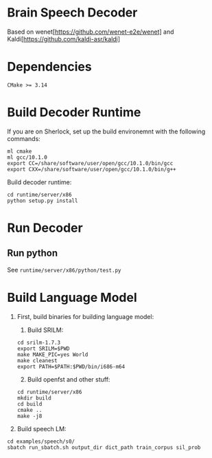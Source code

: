 # Brain Speech Decoder
Based on wenet[https://github.com/wenet-e2e/wenet] and Kaldi[https://github.com/kaldi-asr/kaldi]

# Dependencies
```
CMake >= 3.14
```

# Build Decoder Runtime
If you are on Sherlock, set up the build environemnt with the following commands:
```
ml cmake
ml gcc/10.1.0
export CC=/share/software/user/open/gcc/10.1.0/bin/gcc
export CXX=/share/software/user/open/gcc/10.1.0/bin/g++
```

Build decoder runtime:
```
cd runtime/server/x86
python setup.py install
```

# Run Decoder
## Run python
See `runtime/server/x86/python/test.py`


# Build Language Model
1. First, build binaries for building language model:
    1. Build SRILM:
      ```
      cd srilm-1.7.3
      export SRILM=$PWD
      make MAKE_PIC=yes World
      make cleanest
      export PATH=$PATH:$PWD/bin/i686-m64
      ```

    2. Build openfst and other stuff:
      ```
      cd runtime/server/x86
      mkdir build
      cd build
      cmake ..
      make -j8
      ```

2. Build speech LM:
  ```
  cd examples/speech/s0/
  sbatch run_sbatch.sh output_dir dict_path train_corpus sil_prob
  ```


